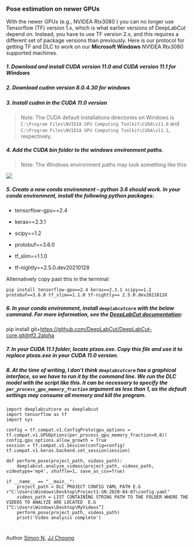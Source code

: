 ### Pose estimation on newer GPUs

With the newer GPUs (e.g., NVIDEA Rtx3080 ) you can no longer use Tensorflow (TF) version 1.x, which is what earlier versions of DeepLabCut depend on. Instead, you have to use TF version 2.x, and this requires a different set of package versions than previously. Here is our protocol for getting TF and DLC to work on our **Microsoft Windows** NVIDEA Rtx3080 supported machines. 

##### 1.	Download and install CUDA version 11.0 **and** CUDA version 11.1 for Windows
##### 2.	Download cudnn version 8.0.4.30 for windows
##### 3.	Install cudnn in the CUDA 11.0 version 
>Note: The CUDA default installations directories on Windows is `C:\Program Files\NVIDIA GPU Computing Toolkit\CUDA\v11.0` and `C:\Program Files\NVIDIA GPU Computing Toolkit\CUDA\v11.1`, respectively. 

##### 4.	Add the CUDA bin folder to the windows environment paths. 
>Note: The Windows environment paths may look something like this: <p align="center">
<img src="https://github.com/sgoldenlab/simba/blob/master/images/Rtx3090_1.png" />
</p>

##### 5.	Create a new conda environment – python 3.6 should work. In your conda environment, install the following python packages:

* tensorflow-gpu==2.4

* keras==2.3.1

* scipy==1.2

* protobuf==3.6.0

* tf_slim==1.1.0 

* tf-nightly==2.5.0.dev20210128

Alternatively copy past this in the terminal: 

`pip install tensorflow-gpu==2.4 keras==2.3.1 scipy==1.2 protobuf==3.6.0 tf_slim==1.1.0 tf-nightly== 2.5.0.dev20210128`


##### 6.	In your conda environment, install `deeplabcutcore` with the below command. For more information, see the [DeepLabCut documentation](https://github.com/DeepLabCut/DeepLabCut-core/blob/tf2.2alpha/Colab_TrainNetwork_VideoAnalysis_TF2.ipynb):

pip install git+https://github.com/DeepLabCut/DeepLabCut-core.git@tf2.2alpha

##### 7.	In your **CUDA 11.1** folder, locate ptxas.exe. Copy this file and use it to replace ptxas.exe in your **CUDA 11.0** version. 


##### 8.	At the time of writing, I don’t think `deeplabcutcore` has a graphical interface, so we have to run it by the command line. We run the DLC model with the script like this. It can be necessary to specify the `per_process_gpu_memory_fraction` argument as less than 1, as the default settings may consume all memory and kill the program. 

````
import deeplabcutcore as deeplabcut
import tensorflow as tf
import sys

config = tf.compat.v1.ConfigProto(gpu_options = tf.compat.v1.GPUOptions(per_process_gpu_memory_fraction=0.8))
config.gpu_options.allow_growth = True
session = tf.compat.v1.Session(config=config)
tf.compat.v1.keras.backend.set_session(session)

def perform_pose(project_path, videos_path):
    deeplabcut.analyze_videos(project_path, videos_path, videotype='mp4', shuffle=1, save_as_csv=True)

if __name__ == "__main__":
    project_path = DLC PROJECT CONFIG YAML PATH E.G r"C:\Users\Windows\Desktop\Project1-SN-2020-04-07\config.yaml"
    videos_path = LIST CONTAINING STRING PATH TO THE FOLDER WHERE THE VIDEOS TO ANALYZE ARE LOCATED  E.G [“C:\Users\Windows\Desktop\MyVideos”]
    perform_pose(project_path, videos_path)
    print('Video analysis complete')

`````

#
Author [Simon N](https://github.com/sronilsson), [JJ Choong](https://github.com/inoejj)
